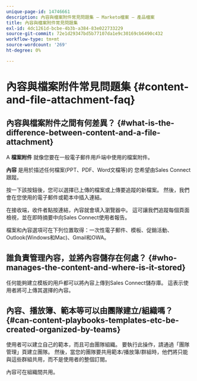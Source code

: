 ```yaml
---
unique-page-id: 14746661
description: 內容與檔案附件常見問題集 — Marketo檔案 — 產品檔案
title: 內容與檔案附件常見問題集
exl-id: 4dc1261d-bcbe-4b3b-a384-83e022733229
source-git-commit: 72e1d29347bd5b77107da1e9c30169cb6490c432
workflow-type: tm+mt
source-wordcount: '269'
ht-degree: 0%

---
```


# 內容與檔案附件常見問題集 {#content-and-file-attachment-faq}

## 內容與檔案附件之間有何差異？ {#what-is-the-difference-between-content-and-a-file-attachment}

A **檔案附件** 就像您要在一般電子郵件用戶端中使用的檔案附件。

**內容** 是用於描述任何檔案(PPT、PDF、Word文檔等)的 您希望由Sales Connect跟蹤。

按一下該按鈕後，您可以選擇已上傳的檔案或上傳要追蹤的新檔案。 然後，我們會在您使用的電子郵件或範本中插入連結。

在接收端，收件者點按連結，內容就會填入瀏覽器中。 這可讓我們追蹤每個頁面檢視，並在即時摘要中向Sales Connect使用者報告。

檔案和內容選項可在下列位置取得：一次性電子郵件、模板、促銷活動、Outlook(Windows和Mac)、Gmail和OWA。

## 誰負責管理內容，並將內容儲存在何處？ {#who-manages-the-content-and-where-is-it-stored}

任何能夠建立模板的用戶都可以將內容上傳到Sales Connect儲存庫。 這表示使用者將可上傳其選擇的內容。

## 內容、播放簿、範本等可以由團隊建立/組織嗎？ {#can-content-playbooks-templates-etc-be-created-organized-by-teams}

使用者可以建立自己的範本，而且可由團隊組織。 要執行此操作，請通過「團隊管理」頁建立團隊。 然後，當您的團隊要共用範本/播放簿/群組時，他們將只能與這些群組共用，而不是使用者的整個訂閱。

內容可在組織間共用。

